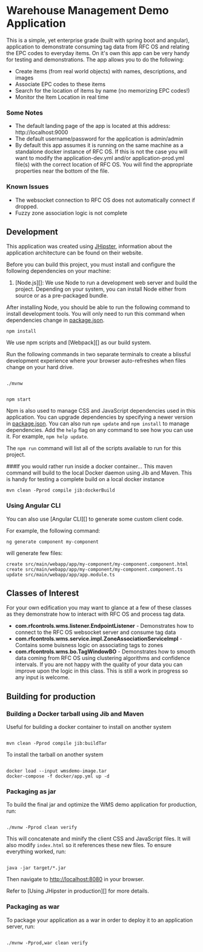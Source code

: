 # Warehouse Management Demo Application

This is a simple, yet enterprise grade (built with spring boot and angular), application to demonstrate consuming tag
data from RFC OS and relating the EPC codes to everyday items. On it's own this app can be very handy for testing
and demonstrations. The app allows you to do the following:

- Create items (from real world objects) with names, descriptions, and images
- Associate EPC codes to these items
- Search for the location of items by name (no memorizing EPC codes!)
- Monitor the Item Location in real time

### Some Notes

- The default landing page of the app is located at this address: http://localhost:9000
- The default username/password for the application is admin/admin
- By default this app assumes it is running on the same machine as a standalone docker instance of RFC OS. If this is not the case you will want to modify
  the application-dev.yml and/or application-prod.yml file(s) with the correct location of RFC OS. You will find the appropriate
  properties near the bottom of the file.

### Known Issues

- The websocket connection to RFC OS does not automatically connect if dropped.
- Fuzzy zone association logic is not complete

## Development

This application was created using [JHipster](https://www.jhipster.tech/), information about the application architecture
can be found on their website.

Before you can build this project, you must install and configure the following dependencies on your machine:

1. [Node.js][]: We use Node to run a development web server and build the project.
   Depending on your system, you can install Node either from source or as a pre-packaged bundle.

After installing Node, you should be able to run the following command to install development tools.
You will only need to run this command when dependencies change in [package.json](package.json).

```
npm install
```

We use npm scripts and [Webpack][] as our build system.

Run the following commands in two separate terminals to create a blissful development experience where your browser
auto-refreshes when files change on your hard drive.

```

./mvnw


npm start
```

Npm is also used to manage CSS and JavaScript dependencies used in this application. You can upgrade dependencies by
specifying a newer version in [package.json](package.json). You can also run `npm update` and `npm install` to manage dependencies.
Add the `help` flag on any command to see how you can use it. For example, `npm help update`.

The `npm run` command will list all of the scripts available to run for this project.

###If you would rather run inside a docker container...
This maven command will build to the local Docker daemon using Jib and Maven.
This is handy for testing a complete build on a local docker instance

```
mvn clean -Pprod compile jib:dockerBuild
```

### Using Angular CLI

You can also use [Angular CLI][] to generate some custom client code.

For example, the following command:

```
ng generate component my-component
```

will generate few files:

```
create src/main/webapp/app/my-component/my-component.component.html
create src/main/webapp/app/my-component/my-component.component.ts
update src/main/webapp/app/app.module.ts
```

## Classes of Interest

For your own edification you may want to glance at a few of these classes as they demonstrate how to interact with RFC OS
and process tag data.

- **com.rfcontrols.wms.listener.EndpointListener** - Demonstrates how to connect to the RFC OS websocket server and consume tag data
- **com.rfcontrols.wms.service.impl.ZoneAssociationServiceImpl** - Contains some buisness logic on associating tags to zones
- **com.rfcontrols.wms.bo.TagWindowBO** - Demonstrates how to smooth data coming from RFC OS using clustering algorithms and confidence intervals.
  If you are not happy with the quality of your data you can improve upon the logic in this class. This is still a work in progress so any input is welcome.

## Building for production

### Building a Docker tarball using Jib and Maven

Useful for building a docker container to install on another system

```

mvn clean -Pprod compile jib:buildTar

```

To install the tarball on another system

```

docker load --input wmsdemo-image.tar
docker-compose -f docker/app.yml up -d
```

### Packaging as jar

To build the final jar and optimize the WMS demo application for production, run:

```

./mvnw -Pprod clean verify

```

This will concatenate and minify the client CSS and JavaScript files. It will also modify `index.html` so it references these new files.
To ensure everything worked, run:

```

java -jar target/*.jar

```

Then navigate to [http://localhost:8080](http://localhost:8080) in your browser.

Refer to [Using JHipster in production][] for more details.

### Packaging as war

To package your application as a war in order to deploy it to an application server, run:

```

./mvnw -Pprod,war clean verify

```
